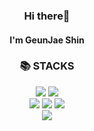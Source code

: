 
<div align = "center">
  
### Hi there👋
#### I'm GeunJae Shin

<div align=center><h3>📚 STACKS</h3></div>

<div align=center> 

 <img src="https://img.shields.io/badge/Kotlin-7F52FF?style=for-the-badge&logo=kotlin&logoColor=white">
  <img src="https://img.shields.io/badge/Flutter-02569B?style=for-the-badge&logo=flutter&logoColor=white">
  
  </br>
  <img src="https://img.shields.io/badge/C-FFCA28?style=for-the-badge&logo=c&logoColor=white">
  <img src="https://img.shields.io/badge/Java-007396?style=for-the-badge&logo=Java&logoColor=white">
  <img src="https://img.shields.io/badge/Python-181717?style=for-the-badge&logo=Python&logoColor=white">
   </br>
   
  <img src="https://img.shields.io/badge/Github-181717?style=for-the-badge&logo=github&logoColor=white">

  <br>
  
  <br/><br/>
  
</div>
  
</div>
 

